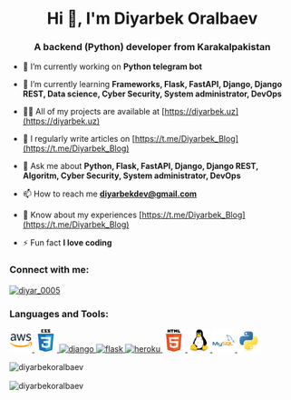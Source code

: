 <h1 align="center">Hi 👋, I'm Diyarbek Oralbaev</h1>
<h3 align="center">A backend (Python) developer from Karakalpakistan</h3>

- 🔭 I’m currently working on **Python telegram bot**

- 🌱 I’m currently learning **Frameworks, Flask, FastAPI, Django, Django REST, Data science, Cyber Security, System administrator, DevOps**

- 👨‍💻 All of my projects are available at [https://diyarbek.uz](https://diyarbek.uz)

- 📝 I regularly write articles on [https://t.me/Diyarbek_Blog](https://t.me/Diyarbek_Blog)

- 💬 Ask me about **Python, Flask, FastAPI, Django, Django REST, Algoritm, Cyber Security, System administrator, DevOps**

- 📫 How to reach me **diyarbekdev@gmail.com**

- 📄 Know about my experiences [https://t.me/Diyarbek_Blog](https://t.me/Diyarbek_Blog)

- ⚡ Fun fact **I love coding**

<h3 align="left">Connect with me:</h3>
<p align="left">
<a href="https://instagram.com/diyar_0005" target="blank"><img align="center" src="https://raw.githubusercontent.com/rahuldkjain/github-profile-readme-generator/master/src/images/icons/Social/instagram.svg" alt="diyar_0005" height="30" width="40" /></a>
</p>

<h3 align="left">Languages and Tools:</h3>
<p align="left"> <a href="https://aws.amazon.com" target="_blank" rel="noreferrer"> <img src="https://raw.githubusercontent.com/devicons/devicon/master/icons/amazonwebservices/amazonwebservices-original-wordmark.svg" alt="aws" width="40" height="40"/> </a> <a href="https://www.w3schools.com/css/" target="_blank" rel="noreferrer"> <img src="https://raw.githubusercontent.com/devicons/devicon/master/icons/css3/css3-original-wordmark.svg" alt="css3" width="40" height="40"/> </a> <a href="https://www.djangoproject.com/" target="_blank" rel="noreferrer"> <img src="https://cdn.worldvectorlogo.com/logos/django.svg" alt="django" width="40" height="40"/> </a> <a href="https://flask.palletsprojects.com/" target="_blank" rel="noreferrer"> <img src="https://www.vectorlogo.zone/logos/pocoo_flask/pocoo_flask-icon.svg" alt="flask" width="40" height="40"/> </a> <a href="https://heroku.com" target="_blank" rel="noreferrer"> <img src="https://www.vectorlogo.zone/logos/heroku/heroku-icon.svg" alt="heroku" width="40" height="40"/> </a> <a href="https://www.w3.org/html/" target="_blank" rel="noreferrer"> <img src="https://raw.githubusercontent.com/devicons/devicon/master/icons/html5/html5-original-wordmark.svg" alt="html5" width="40" height="40"/> </a> <a href="https://www.linux.org/" target="_blank" rel="noreferrer"> <img src="https://raw.githubusercontent.com/devicons/devicon/master/icons/linux/linux-original.svg" alt="linux" width="40" height="40"/> </a> <a href="https://www.mysql.com/" target="_blank" rel="noreferrer"> <img src="https://raw.githubusercontent.com/devicons/devicon/master/icons/mysql/mysql-original-wordmark.svg" alt="mysql" width="40" height="40"/> </a> <a href="https://www.python.org" target="_blank" rel="noreferrer"> <img src="https://raw.githubusercontent.com/devicons/devicon/master/icons/python/python-original.svg" alt="python" width="40" height="40"/> </a> </p>

<p><img align="center" src="https://github-readme-stats.vercel.app/api/top-langs?username=diyarbekoralbaev&show_icons=true&locale=en&layout=compact" alt="diyarbekoralbaev" /></p>

<p><img align="center" src="https://github-readme-streak-stats.herokuapp.com/?user=diyarbekoralbaev&" alt="diyarbekoralbaev" /></p>
